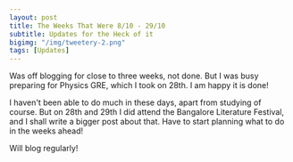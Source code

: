 ```yaml
---
layout: post
title: The Weeks That Were 8/10 - 29/10
subtitle: Updates for the Heck of it
bigimg: "/img/tweetery-2.png"
tags: [Updates]
---
```


Was off blogging for close to three weeks, not done. But I was busy preparing for Physics GRE, which I took on 28th. I am happy it is done!

I haven't been able to do much in these days, apart from studying of course. But on 28th and 29th I did attend the Bangalore Literature Festival, and I shall write a bigger post about that. Have to start planning what to do in the weeks ahead!

Will blog regularly!